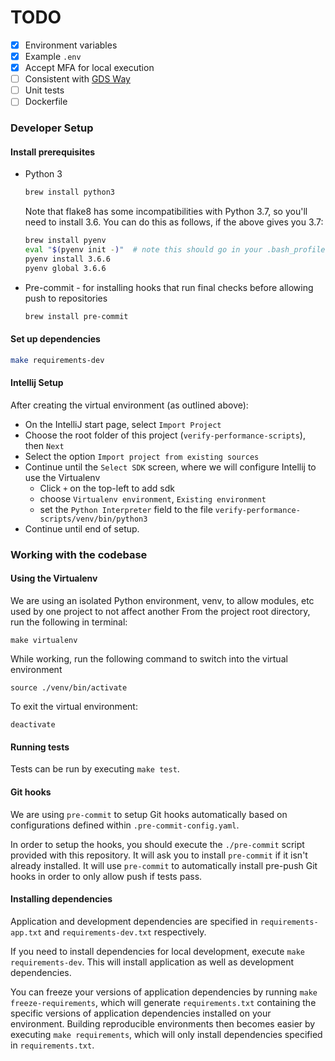 # TODO

- [x] Environment variables
- [x] Example `.env`
- [x] Accept MFA for local execution 
- [ ] Consistent with [GDS Way](https://gds-way.cloudapps.digital/manuals/programming-languages/python/python.html#writing-python-at-gds)
- [ ] Unit tests
- [ ] Dockerfile

### Developer Setup 

#### Install prerequisites

- Python 3
  ```bash
  brew install python3
  ```
  Note that flake8 has some incompatibilities with Python 3.7, so you'll need to install 3.6. You
  can do this as follows, if the above gives you 3.7:
  ```bash
  brew install pyenv
  eval "$(pyenv init -)"  # note this should go in your .bash_profile
  pyenv install 3.6.6
  pyenv global 3.6.6
  ```

- Pre-commit - for installing hooks that run final checks before allowing push to repositories
  ```bash
  brew install pre-commit
  ```
  
#### Set up dependencies
```bash
make requirements-dev
```

#### Intellij Setup

After creating the virtual environment (as outlined above):
- On the IntelliJ start page, select `Import Project`
- Choose the root folder of this project (`verify-performance-scripts`), then `Next`
- Select the option `Import project from existing sources`
- Continue until the `Select SDK` screen, where we will configure Intellij to use the Virtualenv
  - Click `+` on the top-left to add sdk 
  - choose `Virtualenv environment`, `Existing environment` 
  - set the `Python Interpreter` field to the file `verify-performance-scripts/venv/bin/python3`
- Continue until end of setup.


### Working with the codebase

#### Using the Virtualenv
We are using an isolated Python environment, venv, to allow modules, etc used by one project to not affect another
From the project root directory, run the following in terminal:
```
make virtualenv
```

While working, run the following command to switch into the virtual environment
```
source ./venv/bin/activate
```

To exit the virtual environment:
```
deactivate
```

#### Running tests
Tests can be run by executing `make test`.

#### Git hooks
We are using `pre-commit` to setup Git hooks automatically based on configurations defined within 
`.pre-commit-config.yaml`. 

In order to setup the hooks, you should execute the `./pre-commit` script provided with this 
repository. It will ask you to install `pre-commit` if it isn't already installed. It will use 
`pre-commit` to automatically install pre-push Git hooks in order to only allow push if tests 
pass.

#### Installing dependencies
Application and development dependencies are specified in `requirements-app.txt` and 
`requirements-dev.txt` respectively.

If you need to install dependencies for local development, execute `make requirements-dev`. This 
will install application as well as development dependencies. 

You can freeze your versions of 
application dependencies by running `make freeze-requirements`, which will generate 
`requirements.txt` containing the specific versions of application dependencies installed on your 
environment. Building reproducible environments then becomes easier by executing 
`make requirements`, which will only install dependencies specified in `requirements.txt`.
